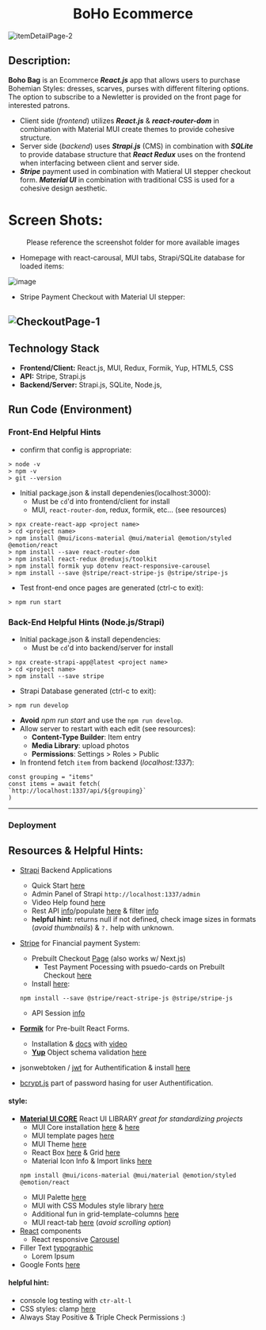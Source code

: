 <h1 align="center">BoHo Ecommerce</h1>

![itemDetailPage-2](https://github.com/Nelson00011/boho/assets/112737682/fbc2fd6d-c00a-4677-9140-851e5f0c6528)

## Description:
**Boho Bag** is an Ecommerce ***React.js*** app that allows users to purchase Bohemian Styles: dresses, scarves, purses with different filtering options. The option to subscribe to a Newletter is provided on the front page for interested patrons. 
- Client side (*frontend*) utilizes ***React.js*** & ***react-router-dom*** in combination with Material MUI create themes to provide cohesive structure. 
- Server side (*backend*) uses ***Strapi.js*** (CMS) in combination with ***SQLite*** to provide database structure that ***React Redux*** uses on the frontend when interfacing between client and server side. 
- ***Stripe*** payment used in combination with Matieral UI stepper checkout form. ***Material UI*** in combination with traditional CSS is used for a cohesive design aesthetic. 

# Screen Shots:
<p align="center">Please reference the screenshot folder for more available images</p>

- Homepage with react-carousal, MUI tabs, Strapi/SQLite database for loaded items:

![image](https://github.com/Nelson00011/boho/assets/112737682/ad72dae1-9474-4a71-b24c-175bf8341bb0)

- Stripe Payment Checkout with Material UI stepper: 

![CheckoutPage-1](https://github.com/Nelson00011/boho/assets/112737682/89c467c7-7982-45a2-a7ab-e5fb36f88672)
- 

## Technology Stack
- **Frontend/Client:** React.js, MUI, Redux, Formik, Yup, HTML5, CSS
- **API:** Stripe, Strapi.js
- **Backend/Server:** Strapi.js, SQLite, Node.js,  

## Run Code (Environment)

### Front-End Helpful Hints 
- confirm that config is appropriate:
```
> node -v
> npm -v
> git --version
```

- Initial package.json & install dependenies(localhost:3000):
    - Must be `cd`'d into frontend/client for install
    - MUI, `react-router-dom`, redux, formik, etc... (see resources)
```
> npx create-react-app <project name>
> cd <project name>
> npm install @mui/icons-material @mui/material @emotion/styled @emotion/react
> npm install --save react-router-dom
> npm install react-redux @reduxjs/toolkit
> npm install formik yup dotenv react-responsive-carousel
> npm install --save @stripe/react-stripe-js @stripe/stripe-js
```
- Test front-end once pages are generated (ctrl-c to exit):
```
> npm run start
```

### Back-End Helpful Hints (Node.js/Strapi)
- Initial package.json & install dependencies:
    - Must be `cd`'d into backend/server for install
```
> npx create-strapi-app@latest <project name>
> cd <project name>
> npm install --save stripe
```
- Strapi Database generated (ctrl-c to exit):
```
> npm run develop
```
- **Avoid** *npm run start* and use the `npm run develop`. 
- Allow server to restart with each edit (see resources): 
    - **Content-Type Builder**: Item entry
    - **Media Library**: upload photos
    - **Permissions**: Settings > Roles > Public 
- In frontend fetch `item` from backend (*localhost:1337*):
```
const grouping = "items"
const items = await fetch(
`http://localhost:1337/api/${grouping}`
)
```
--------------------------
### Deployment

## Resources & Helpful Hints:
- [Strapi](https://strapi.io/) Backend Applications
    - Quick Start [here](https://docs.strapi.io/dev-docs/quick-start)
    - Admin Panel of Strapi `http://localhost:1337/admin`
    - Video Help found [here](https://www.youtube.com/watch?v=gB8HRpIAE3o)
    - Rest API [info](https://docs.strapi.io/dev-docs/api/rest)/populate [here](https://docs.strapi.io/dev-docs/api/rest/populate-select) & filter [info](https://docs.strapi.io/dev-docs/api/rest/filters-locale-publication)
    - **helpful hint:** returns null if not defined, check image sizes in formats (*avoid thumbnails*) & `?.` help with unknown. 

- [Stripe](https://stripe.com/?utm_campaign=paid_brand-US_Search_Brand_Stripe_Control-1803852691&utm_medium=cpc&utm_source=google&ad_content=604030746212&utm_term=stripe&utm_matchtype=p&utm_adposition=&utm_device=c&gclid=CjwKCAjwxr2iBhBJEiwAdXECw9BcpcbVI09UivWmp_SZ3W3uapO6fPcNs-CDILBhvUHbqb-q9eeMwhoCjDsQAvD_BwE) for Financial payment System: 
    - Prebuilt Checkout [Page](https://stripe.com/docs/checkout/quickstart?client=react) (also works w/ Next.js)
       - Test Payment Pocessing with psuedo-cards on Prebuilt Checkout [here](https://stripe.com/docs/checkout/quickstart?client=react)
    - Install [here](https://stripe.com/docs/stripe-js/react): 
    ```
    npm install --save @stripe/react-stripe-js @stripe/stripe-js
    ```
    - API Session [info](https://stripe.com/docs/api/checkout/sessions/create)
 
- **[Formik](https://formik.org/)** for Pre-built React Forms.
    - Installation & [docs](https://formik.org/docs/overview#installation) with [video](https://www.youtube.com/watch?v=oiNtnehlaTo)
    - **[Yup](https://www.npmjs.com/package/yup)** Object schema validation [here](https://formik.org/docs/guides/validation)

- jsonwebtoken / [jwt](https://jwt.io/) for Authentification & install [here](https://www.npmjs.com/package/jsonwebtoken)
- [bcrypt.js](https://www.npmjs.com/package/bcryptjs) part of password hasing for user Authentification. 


#### **style:** 
- **[Material UI CORE](https://mui.com/)** React UI LIBRARY *great for standardizing projects*
    - MUI Core installation [here](https://www.npmjs.com/package/@mui/material) & [here](https://mui.com/material-ui/getting-started/installation/)
    - MUI template pages [here](https://mui.com/material-ui/getting-started/templates/)
    - MUI Theme [here](https://mui.com/material-ui/customization/theming/)
    - React Box [here](https://mui.com/material-ui/react-box/) & Grid [here](https://mui.com/material-ui/react-grid/)
    - Material Icon Info & Import links [here](https://mui.com/material-ui/material-icons/)
    ```
    npm install @mui/icons-material @mui/material @emotion/styled @emotion/react
    ```
    - MUI Palette [here](https://mui.com/material-ui/customization/palette/)
    - MUI with CSS Modules style library [here](https://mui.com/material-ui/guides/interoperability/)
    - Additional fun in grid-template-columns [here](https://developer.mozilla.org/en-US/docs/Web/CSS/grid-template-columns)
    - MUI react-tab [here](https://mui.com/material-ui/react-tabs/) (*avoid scrolling option*)
- [React](https://react.dev/) components
    - React responsive [Carousel](https://www.npmjs.com/package/react-responsive-carousel)
- Filler Text [typographic](https://generator.lorem-ipsum.info/)
    - Lorem Ipsum 
- Google Fonts [here](https://fonts.google.com/)

#### **helpful hint:** 
- console log testing with `ctr-alt-l` 
- CSS styles: clamp [here](https://developer.mozilla.org/en-US/docs/Web/CSS/clamp)
- Always Stay Positive & Triple Check Permissions :)


<!-- 
### TODO stx: 
Future Structure (stx):
- PAGES: Clothing Page, Accessories: Scarves, Jewelry, etc...
    - Terms & Conditions
    - Privacy Page
    - userAuth/Login Page (firebase <3)
        - NavBar login/signup vs logout 
        - Authentification page (login vs signup)
    - Confirmation vs Failure Page.
- ItemDetails: 
    - Reviews generation on Strapi,
    - Componenet to Iterate Reviews Through in Tab: make it a 3x limit?  
    - Prev/Next useNavigate through params items. 
    - Carousel for Related Products(set cap to higher than 4 items) previous next buttons based on current params (home at end or infinite loop?), 
    - WishList has to change color of heart & add to user profile
- Item Component: image changes slightly on hover to new image? do i want to find new image? 
- Sendgrid Twilio server for subscription for Ecommerce site & Serial Newsletters
- MUI sign-up/login page based on the template from [here](https://mui.com/store/sign-in/) w/Firebase
- WISHLIST: for logged in users. 
- Primary Colors: Green/Blue Bohemian themes. 
- HomePage: functionality to Holday Sale item (link to new items only, etc..)Add Validation to FORM requirements. 


-->